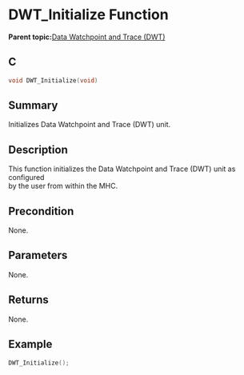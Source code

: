 # DWT\_Initialize Function

**Parent topic:**[Data Watchpoint and Trace \(DWT\)](GUID-E1AD558F-6AA8-4D5F-90A6-8820A72C3777.md)

## C

```c
void DWT_Initialize(void)
```

## Summary

Initializes Data Watchpoint and Trace \(DWT\) unit.

## Description

This function initializes the Data Watchpoint and Trace \(DWT\) unit as configured<br />by the user from within the MHC.

## Precondition

None.

## Parameters

None.

## Returns

None.

## Example

```c
DWT_Initialize();
```

